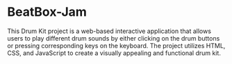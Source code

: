 # BeatBox-Jam
This Drum Kit project is a web-based interactive application that allows users to play different drum sounds by either clicking on the drum buttons or pressing corresponding keys on the keyboard. The project utilizes HTML, CSS, and JavaScript to create a visually appealing and functional drum kit.

